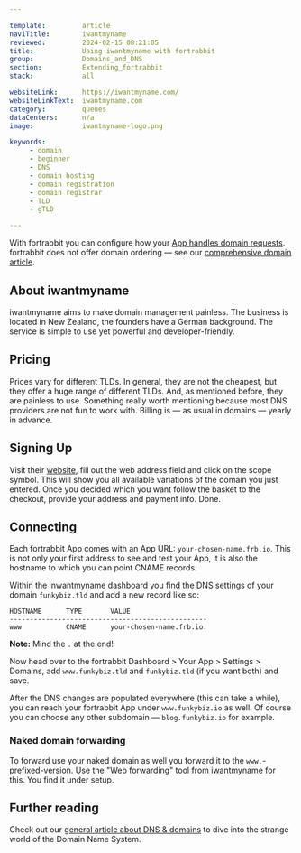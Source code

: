 ```yaml
---

template:         article
naviTitle:        iwantmyname
reviewed:         2024-02-15 08:21:05
title:            Using iwantmyname with fortrabbit
group:            Domains_and_DNS
section:          Extending_fortrabbit
stack:            all

websiteLink:      https://iwantmyname.com/
websiteLinkText:  iwantmyname.com
category:         queues
dataCenters:      n/a
image:            iwantmyname-logo.png

keywords:
     - domain
     - beginner
     - DNS
     - domain hosting
     - domain registration
     - domain registrar
     - TLD
     - gTLD

---
```



With fortrabbit you can configure how your [App handles domain requests](/app#toc-domains). fortrabbit does not offer domain ordering — see our [comprehensive domain article](/domains).


## About iwantmyname

iwantmyname aims to make domain management painless. The business is located in New Zealand, the founders have a German background. The service is simple to use yet powerful and developer-friendly.


## Pricing

Prices vary for different TLDs. In general, they are not the cheapest, but they offer a huge range of different TLDs. And, as mentioned before, they are painless to use. Something really worth mentioning because most DNS providers are not fun to work with. Billing is — as usual in domains — yearly in advance. 


## Signing Up

Visit their [website](https://iwantmyname.com/), fill out the web address field and click on the scope symbol. This will show you all available variations of the domain you just entered. Once you decided which you want follow the basket to the checkout, provide your address and payment info. Done.


## Connecting

Each fortrabbit App comes with an App URL: `your-chosen-name.frb.io`. This is not only your first address to see and test your App, it is also the hostname to which you can point CNAME records.

Within the inwantmyname dashboard you find the DNS settings of your domain `funkybiz.tld` and add a new record like so:

```plain
HOSTNAME      TYPE       VALUE
-------------------------------------------------
www           CNAME      your-chosen-name.frb.io.
```

**Note:** Mind the `.` at the end!

Now head over to the fortrabbit Dashboard > Your App > Settings > Domains, add `www.funkybiz.tld` and `funkybiz.tld` (if you want both) and save.

After the DNS changes are populated everywhere (this can take a while), you can reach your fortrabbit App under `www.funkybiz.io` as well. Of course you can choose any other subdomain — `blog.funkybiz.io` for example.


### Naked domain forwarding

To forward use your naked domain as well you forward it to the `www.`-prefixed-version. Use the "Web forwarding" tool from iwantmyname for this. You find it under setup.


## Further reading

Check out our [general article about DNS & domains](/domains) to dive into the strange world of the Domain Name System. 
